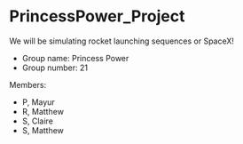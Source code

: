 # PrincessPower_Project

We will be simulating rocket launching sequences or SpaceX!

- Group name: Princess Power
- Group number: 21

Members:
- P, Mayur
- R, Matthew
- S, Claire
- S, Matthew
